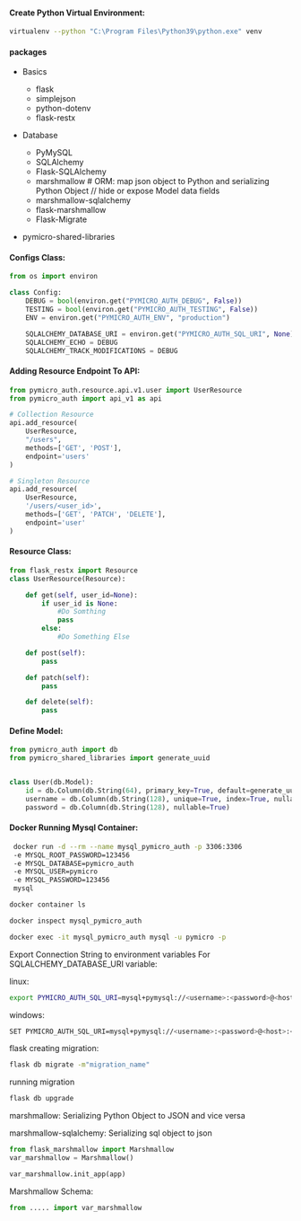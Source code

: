 #### Create Python Virtual Environment:

```bash
virtualenv --python "C:\Program Files\Python39\python.exe" venv
```



#### packages

- Basics
  - flask 
  - simplejson
  - python-dotenv
  - flask-restx

- Database
  - PyMySQL
  - SQLAlchemy
  - Flask-SQLAlchemy
  - marshmallow # ORM: map json object to Python and serializing Python Object //  hide or expose Model data fields
  - marshmallow-sqlalchemy
  - flask-marshmallow
  - Flask-Migrate




- pymicro-shared-libraries



#### Configs Class:

```py
from os import environ

class Config:
    DEBUG = bool(environ.get("PYMICRO_AUTH_DEBUG", False))
    TESTING = bool(environ.get("PYMICRO_AUTH_TESTING", False))
    ENV = environ.get("PYMICRO_AUTH_ENV", "production")

    SQLALCHEMY_DATABASE_URI = environ.get("PYMICRO_AUTH_SQL_URI", None)
    SQLALCHEMY_ECHO = DEBUG
    SQLALCHEMY_TRACK_MODIFICATIONS = DEBUG
```



#### Adding Resource Endpoint To API:

```python
from pymicro_auth.resource.api.v1.user import UserResource
from pymicro_auth import api_v1 as api

# Collection Resource
api.add_resource(
    UserResource,
    "/users",
    methods=['GET', 'POST'],
    endpoint='users'
)

# Singleton Resource
api.add_resource(
    UserResource,
    '/users/<user_id>',
    methods=['GET', 'PATCH', 'DELETE'],
    endpoint='user'
)
```

#### Resource Class:

```python
from flask_restx import Resource
class UserResource(Resource):

    def get(self, user_id=None):
        if user_id is None:
			#Do Somthing
			pass
        else:
        	#Do Something Else

    def post(self):
        pass

    def patch(self):
        pass

    def delete(self):
        pass
```



#### Define Model:

```python
from pymicro_auth import db
from pymicro_shared_libraries import generate_uuid


class User(db.Model):
    id = db.Column(db.String(64), primary_key=True, default=generate_uuid)
    username = db.Column(db.String(128), unique=True, index=True, nullable=False)
    password = db.Column(db.String(128), nullable=True)
```



#### Docker Running Mysql Container:

```bash
 docker run -d --rm --name mysql_pymicro_auth -p 3306:3306
 -e MYSQL_ROOT_PASSWORD=123456
 -e MYSQL_DATABASE=pymicro_auth 
 -e MYSQL_USER=pymicro 
 -e MYSQL_PASSWORD=123456 
 mysql
```

```bash
docker container ls
```

```bash
docker inspect mysql_pymicro_auth
```

```bash
docker exec -it mysql_pymicro_auth mysql -u pymicro -p
```



Export Connection String to environment variables For SQLALCHEMY_DATABASE_URI variable:

linux:

```bash
export PYMICRO_AUTH_SQL_URI=mysql+pymysql://<username>:<password>@<host>:<port>/<dbname>
```

windows:

```bash
SET PYMICRO_AUTH_SQL_URI=mysql+pymysql://<username>:<password>@<host>:<port>/<dbname>
```

flask creating migration:

```bash
flask db migrate -m"migration_name"
```

running migration

```bash
flask db upgrade
```

marshmallow: Serializing Python Object to JSON and vice versa

marshmallow-sqlalchemy: Serializing sql object to json

```python
from flask_marshmallow import Marshmallow
var_marshmallow = Marshmallow()

var_marshmallow.init_app(app)
```



Marshmallow Schema:

```python
from ..... import var_marshmallow
```

